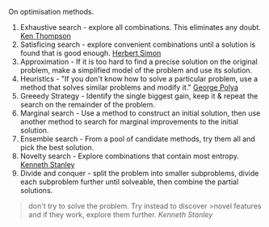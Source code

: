 On optimisation methods.

1. Exhaustive search - explore all combinations. This eliminates any doubt.
[Ken Thompson](https://en.wikipedia.org/wiki/Ken_Thompson)
2. Satisficing search - explore convenient combinations until a solution is
found that is good enough. [Herbert Simon](https://en.wikipedia.org/wiki/Herbert_A._Simon)
3. Approximation - If it is too hard to find a precise solution on the original problem,
make a simplified model of the problem and use its solution.
4. Heuristics - "If you don't know how to solve a particular problem, use a method
that solves similar problems and modify it." [George Polya](https://en.wikipedia.org/wiki/George_P%C3%B3lya)
5. Greeedy Strategy - Identify the single biggest gain, keep it & repeat the search
on the remainder of the problem.
6. Marginal search - Use a method to construct an initial solution, then use another
method to search for marginal improvements to the initial solution.
7. Ensemble search - From a pool of candidate methods, try them all and pick the best solution.
8. Novelty search - Explore combinations that contain most entropy.
[Kenneth Stanley](http://2018.alife.org/events/kenneth-o-stanley/)
9. Divide and conquer - split the problem into smaller subproblems, divide each subproblem
further until solveable, then combine the partial solutions.




> don't try to solve the problem. Try instead to discover >novel features and 
>if they work, explore them further. _Kenneth Stanley_ 


